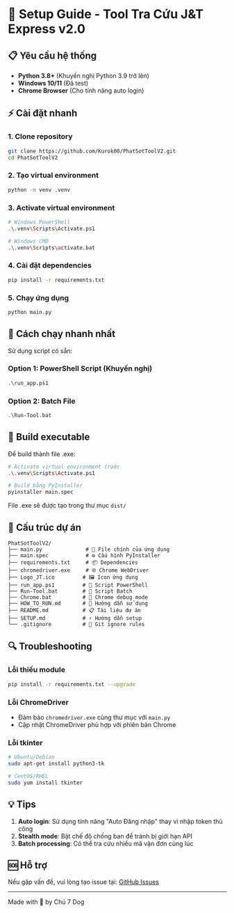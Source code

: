 # 🚀 Setup Guide - Tool Tra Cứu J&T Express v2.0

## 📋 Yêu cầu hệ thống

- **Python 3.8+** (Khuyến nghị Python 3.9 trở lên)
- **Windows 10/11** (Đã test)
- **Chrome Browser** (Cho tính năng auto login)

## ⚡ Cài đặt nhanh

### 1. Clone repository
```bash
git clone https://github.com/Kurok00/PhatSotToolV2.git
cd PhatSotToolV2
```

### 2. Tạo virtual environment
```bash
python -m venv .venv
```

### 3. Activate virtual environment
```bash
# Windows PowerShell
.\.venv\Scripts\Activate.ps1

# Windows CMD
.\.venv\Scripts\activate.bat
```

### 4. Cài đặt dependencies
```bash
pip install -r requirements.txt
```

### 5. Chạy ứng dụng
```bash
python main.py
```

## 🎯 Cách chạy nhanh nhất

Sử dụng script có sẵn:

### Option 1: PowerShell Script (Khuyến nghị)
```bash
.\run_app.ps1
```

### Option 2: Batch File
```bash
.\Run-Tool.bat
```

## 🔧 Build executable

Để build thành file .exe:

```bash
# Activate virtual environment trước
.\.venv\Scripts\Activate.ps1

# Build bằng PyInstaller
pyinstaller main.spec
```

File .exe sẽ được tạo trong thư mục `dist/`

## 📁 Cấu trúc dự án

```
PhatSotToolV2/
├── main.py              # 🎯 File chính của ứng dụng
├── main.spec            # ⚙️ Cấu hình PyInstaller
├── requirements.txt     # 📦 Dependencies
├── chromedriver.exe     # 🌐 Chrome WebDriver
├── Logo_JT.ico         # 🖼️ Icon ứng dụng
├── run_app.ps1         # 🚀 Script PowerShell
├── Run-Tool.bat        # 🚀 Script Batch
├── Chrome.bat          # 🔧 Chrome debug mode
├── HOW_TO_RUN.md       # 📖 Hướng dẫn sử dụng
├── README.md           # 📋 Tài liệu dự án
├── SETUP.md            # ⚡ Hướng dẫn setup
└── .gitignore          # 🚫 Git ignore rules
```

## 🔍 Troubleshooting

### Lỗi thiếu module
```bash
pip install -r requirements.txt --upgrade
```

### Lỗi ChromeDriver
- Đảm bảo `chromedriver.exe` cùng thư mục với `main.py`
- Cập nhật ChromeDriver phù hợp với phiên bản Chrome

### Lỗi tkinter
```bash
# Ubuntu/Debian
sudo apt-get install python3-tk

# CentOS/RHEL
sudo yum install tkinter
```

## 💡 Tips

1. **Auto login**: Sử dụng tính năng "Auto Đăng nhập" thay vì nhập token thủ công
2. **Stealth mode**: Bật chế độ chống ban để tránh bị giới hạn API
3. **Batch processing**: Có thể tra cứu nhiều mã vận đơn cùng lúc

## 🆘 Hỗ trợ

Nếu gặp vấn đề, vui lòng tạo issue tại: [GitHub Issues](https://github.com/Kurok00/PhatSotToolV2/issues)

---
Made with 💖 by Chú 7 Dog
